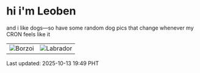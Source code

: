 # hi i'm Leoben

and i like dogs—so have some random dog pics that change whenever my CRON feels like it

|  |  |
|--------|----------|
| ![Borzoi](https://random-dog-vercel.vercel.app/api/random-borzoi?v=1760356145) | ![Labrador](https://random-dog-vercel.vercel.app/api/random-labrador?v=1760356145) |

Last updated: 2025-10-13 19:49 PHT
